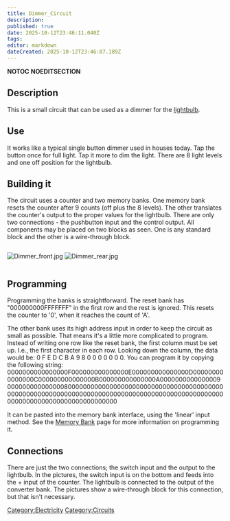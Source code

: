 ```yaml
---
title: Dimmer_Circuit
description: 
published: true
date: 2025-10-12T23:46:11.040Z
tags: 
editor: markdown
dateCreated: 2025-10-12T23:46:07.189Z
---
```


__NOTOC__ __NOEDITSECTION__

## Description

This is a small circuit that can be used as a dimmer for the
[lightbulb](lightbulb "wikilink").

## Use

It works like a typical single button dimmer used in houses today. Tap
the button once for full light. Tap it more to dim the light. There are
8 light levels and one off position for the lightbulb.

## Building it

The circuit uses a counter and two memory banks. One memory bank resets
the counter after 9 counts (off plus the 8 levels). The other translates
the counter's output to the proper values for the lightbulb. There are
only two connections - the pushbutton input and the control output. All
components may be placed on two blocks as seen. One is any standard
block and the other is a wire-through block.

<div style="overflow: hidden">

![Dimmer_front.jpg](Dimmer_front.jpg "Dimmer_front.jpg")
![Dimmer_rear.jpg](Dimmer_rear.jpg "Dimmer_rear.jpg")

</div>

## Programming

Programming the banks is straightforward. The reset bank has
"000000000FFFFFFF" in the first row and the rest is ignored. This resets
the counter to '0', when it reaches the count of 'A'.

The other bank uses its high address input in order to keep the circuit
as small as possible. That means it's a little more complicated to
program. Instead of writing one row like the reset bank, the first
column must be set up. I.e., the first character in each row. Looking
down the column, the data would be: 0 F E D C B A 9 8 0 0 0 0 0 0 0. You
can program it by copying the following string:
0000000000000000F000000000000000E000000000000000D000000000000000C000000000000000B000000000000000A000000000000000900000000000000080000000000000000000000000000000000000000000000000000000000000000000000000000000000000000000000000000000000000000000000000000000

It can be pasted into the memory bank interface, using the 'linear'
input method. See the [Memory Bank](Memory_Bank "wikilink") page for
more information on programming it.

## Connections

There are just the two connections; the switch input and the output to
the lightbulb. In the pictures, the switch input is on the bottom and
feeds into the + input of the counter. The lightbulb is connected to the
output of the converter bank. The pictures show a wire-through block for
this connection, but that isn't necessary.

[Category:Electricity](Category:Electricity "wikilink")
[Category:Circuits](Category:Circuits "wikilink")